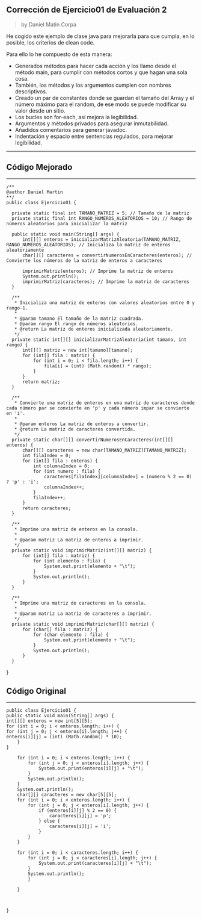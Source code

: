 ## Corrección de Ejercicio01 de Evaluación 2

> by Daniel Matin Corpa

He cogido este ejemplo de clase java para mejorarla para que cumpla, en lo posible, los criterios de clean code.

Para ello lo he compuesto de esta manera:

* Generados métodos para hacer cada acción y los llamo desde el método main, para cumplir con métodos cortos y que hagan una sola cosa.
* También, los métodos y los argumentos  cumplen con nombres descriptivos.
* Creado un par de constantes donde se guardan el tamaño del Array y el número máximo para el random, de ese modo se puede modificar su valor desde un sitio.
* Los bucles son for-each, así mejora la legibilidad.
* Argumentos y métodos privados para asegurar inmutabilidad.
* Añadidos comentarios para generar javadoc.
* Indentación y espacio entre sentencias regulados, para mejorar legibilidad.

---

## Código Mejorado
____
    /**
    @author Daniel Martin
    **/
    public class Ejercicio01 {

      private static final int TAMANO_MATRIZ = 5; // Tamaño de la matriz
      private static final int RANGO_NUMEROS_ALEATORIOS = 10; // Rango de números aleatorios para inicializar la matriz

      public static void main(String[] args) {
          int[][] enteros = inicializarMatrizAleatoria(TAMANO_MATRIZ, RANGO_NUMEROS_ALEATORIOS); // Inicializa la matriz de enteros aleatoriamente
          char[][] caracteres = convertirNumerosEnCaracteres(enteros); // Convierte los números de la matriz de enteros a caracteres

          imprimirMatriz(enteros); // Imprime la matriz de enteros
          System.out.println();
          imprimirMatriz(caracteres); // Imprime la matriz de caracteres
      }

      /**
       * Inicializa una matriz de enteros con valores aleatorios entre 0 y rango-1.
       *
       * @param tamano El tamaño de la matriz cuadrada.
       * @param rango El rango de números aleatorios.
       * @return La matriz de enteros inicializada aleatoriamente.
       */
      private static int[][] inicializarMatrizAleatoria(int tamano, int rango) {
          int[][] matriz = new int[tamano][tamano];
          for (int[] fila : matriz) {
              for (int i = 0; i < fila.length; i++) {
                  fila[i] = (int) (Math.random() * rango);
              }
          }
          return matriz;
      }

      /**
       * Convierte una matriz de enteros en una matriz de caracteres donde cada número par se convierte en 'p' y cada número impar se convierte en 'i'.
       *
       * @param enteros La matriz de enteros a convertir.
       * @return La matriz de caracteres convertida.
       */
      private static char[][] convertirNumerosEnCaracteres(int[][] enteros) {
          char[][] caracteres = new char[TAMANO_MATRIZ][TAMANO_MATRIZ];
          int filaIndex = 0;
          for (int[] fila : enteros) {
              int columnaIndex = 0;
              for (int numero : fila) {
                  caracteres[filaIndex][columnaIndex] = (numero % 2 == 0) ? 'p' : 'i';
                  columnaIndex++;
              }
              filaIndex++;
          }
          return caracteres;
      }

      /**
       * Imprime una matriz de enteros en la consola.
       *
       * @param matriz La matriz de enteros a imprimir.
       */
      private static void imprimirMatriz(int[][] matriz) {
          for (int[] fila : matriz) {
              for (int elemento : fila) {
                  System.out.print(elemento + "\t");
              }
              System.out.println();
          }
      }

      /**
       * Imprime una matriz de caracteres en la consola.
       *
       * @param matriz La matriz de caracteres a imprimir.
       */
      private static void imprimirMatriz(char[][] matriz) {
          for (char[] fila : matriz) {
              for (char elemento : fila) {
                  System.out.print(elemento + "\t");
              }
              System.out.println();
          }
      }
  }
  
## Código Original

---
    public class Ejercicio01 {
    public static void main(String[] args) {
    int[][] enteros = new int[5][5];
    for (int i = 0; i < enteros.length; i++) {
    for (int j = 0; j < enteros[i].length; j++) {
    enteros[i][j] = (int) (Math.random() * 10);
        }
    }

        for (int i = 0; i < enteros.length; i++) {
            for (int j = 0; j < enteros[i].length; j++) {
                System.out.print(enteros[i][j] + "\t");
            }
            System.out.println();
        }
        System.out.println();
        char[][] caracteres = new char[5][5];
        for (int i = 0; i < enteros.length; i++) {
            for (int j = 0; j < enteros[i].length; j++) {
                if (enteros[i][j] % 2 == 0) {
                    caracteres[i][j] = 'p';
                } else {
                    caracteres[i][j] = 'i';
                }
            }
        }

        for (int i = 0; i < caracteres.length; i++) {
            for (int j = 0; j < caracteres[i].length; j++) {
                System.out.print(caracteres[i][j] + "\t");
            }
            System.out.println();
            }
    
        }



    }
